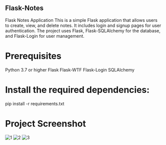## Flask-Notes
Flask Notes Application
This is a simple Flask application that allows users to create, view, and delete notes. It includes login and signup pages for user authentication. The project uses Flask, Flask-SQLAlchemy for the database, and Flask-Login for user management.

# Prerequisites
Python 3.7 or higher
Flask
Flask-WTF
Flask-Login
SQLAlchemy

# Install the required dependencies:
pip install -r requirements.txt

# Project Screenshot
![1](https://github.com/Rajkumar0819/Flask-Notes/assets/113299030/53a88935-3c97-4d25-baae-fe4e62faadd5)
![2](https://github.com/Rajkumar0819/Flask-Notes/assets/113299030/345885f6-9f11-4035-a32e-3b17828a7b20)
![3](https://github.com/Rajkumar0819/Flask-Notes/assets/113299030/bed034bb-7433-4ee7-adad-f9ab5783e093)
